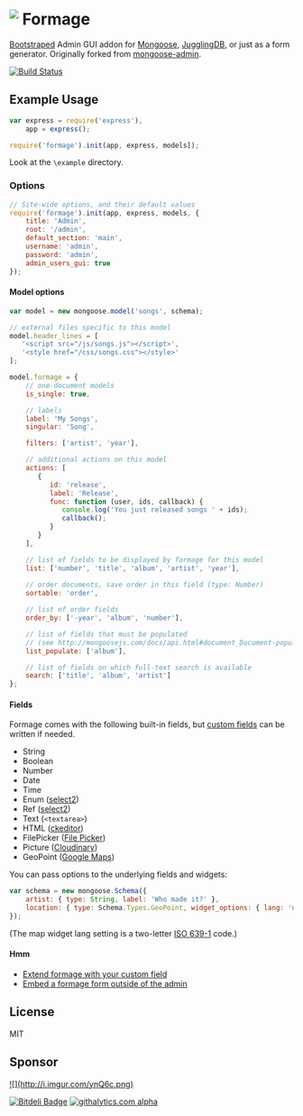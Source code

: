 # <img src="http://i.imgur.com/9vVHCPY.png" align="top" /> Formage 

[Bootstraped](http://twitter.github.com/bootstrap/) Admin GUI addon for [Mongoose](http://mongoosejs.com/), [JugglingDB](https://github.com/1602/jugglingdb), or just as a form generator.
Originally forked from [mongoose-admin](https://github.com/marccampbell/mongoose-admin).

[![Build Status](https://travis-ci.org/Empeeric/formage.png?branch=master "Build Status")](https://travis-ci.org/Empeeric/formage) 

<!-- [![NPM](https://nodei.co/npm-dl/formage.png)](https://nodei.co/npm/formage/) -->

## Example Usage
```js
var express = require('express'),
    app = express();

require('formage').init(app, express, models]);
```

Look at the `\example` directory.

### Options
```js
// Site-wide options, and their default values
require('formage').init(app, express, models, {
    title: 'Admin',
    root: '/admin',
    default_section: 'main',
    username: 'admin',
    password: 'admin',
    admin_users_gui: true
});
```

#### Model options
```js
var model = new mongoose.model('songs', schema);

// external files specific to this model
model.header_lines = [
   '<script src="/js/songs.js"></script>',
   '<style href="/css/songs.css"></style>'
];

model.formage = {
    // one-document models
    is_single: true,

    // labels
    label: 'My Songs',
    singular: 'Song',

    filters: ['artist', 'year'],

    // additional actions on this model
    actions: [
       {
          id: 'release',
          label: 'Release',
          func: function (user, ids, callback) {
             console.log('You just released songs ' + ids);
             callback();
          }
       }
    ],

    // list of fields to be displayed by formage for this model
    list: ['number', 'title', 'album', 'artist', 'year'],
    
    // order documents, save order in this field (type: Number)
    sortable: 'order',

    // list of order fields
    order_by: ['-year', 'album', 'number'],

    // list of fields that must be populated
    // (see http://mongoosejs.com/docs/api.html#document_Document-populate)
    list_populate: ['album'],

    // list of fields on which full-text search is available
    search: ['title', 'album', 'artist']
};
```

#### Fields
Formage comes with the following built-in fields,
but [custom fields](https://github.com/Empeeric/formage/wiki/Custom-Fields) can be written if needed.
- String
- Boolean
- Number
- Date
- Time
- Enum ([select2](http://ivaynberg.github.io/select2/))
- Ref ([select2](http://ivaynberg.github.io/select2/))
- Text (`<textarea>`)
- HTML ([ckeditor](http://ckeditor.com/))
- FilePicker ([File Picker](https://www.inkfilepicker.com/))
- Picture ([Cloudinary](http://cloudinary.com/))
- GeoPoint ([Google Maps](https://maps.google.com/))

You can pass options to the underlying fields and widgets:
```js
var schema = new mongoose.Schema({
    artist: { type: String, label: 'Who made it?' },
    location: { type: Schema.Types.GeoPoint, widget_options: { lang: 'nl' }}
});
```
(The map widget lang setting is a two-letter [ISO 639-1](http://en.wikipedia.org/wiki/List_of_ISO_639-1_codes) code.)

#### Hmm
- [Extend formage with your custom field](https://github.com/Empeeric/formage/wiki/Custom-Fields)
- [Embed a formage form outside of the admin](https://github.com/Empeeric/formage/wiki/Outing-Formage-Form)

License
-------
MIT

Sponsor
--------
<a id="stormlogo" href="http://www.jetbrains.com/webstorm/" alt="Smart IDE for web development with HTML Editor, CSS &amp; JavaScript support" title="Smart IDE for web development with HTML Editor, CSS &amp; JavaScript support">
  ![](http://i.imgur.com/ynQ6c.png)
</a>

[![Bitdeli Badge](https://d2weczhvl823v0.cloudfront.net/Empeeric/formage/trend.png "Bitdeli Badge")](https://bitdeli.com/free) [![githalytics.com alpha](https://cruel-carlota.pagodabox.com/b3ef5b297ff96ba6b5c573e376debd1d "githalytics.com")](http://githalytics.com/Empeeric/formage)
